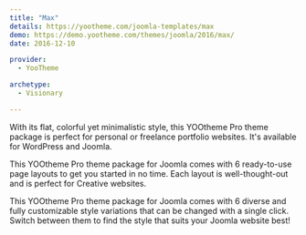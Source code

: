 ```yaml
---
title: "Max"
details: https://yootheme.com/joomla-templates/max
demo: https://demo.yootheme.com/themes/joomla/2016/max/
date: 2016-12-10

provider:
  - YooTheme

archetype:
  - Visionary

---
```


With its flat, colorful yet minimalistic style, this YOOtheme Pro theme package is perfect for personal or freelance portfolio websites. It's available for WordPress and Joomla.

This YOOtheme Pro theme package for Joomla comes with 6 ready-to-use page layouts to get you started in no time. Each layout is well-thought-out and is perfect for Creative websites.

This YOOtheme Pro theme package for Joomla comes with 6 diverse and fully customizable style variations that can be changed with a single click. Switch between them to find the style that suits your Joomla website best!